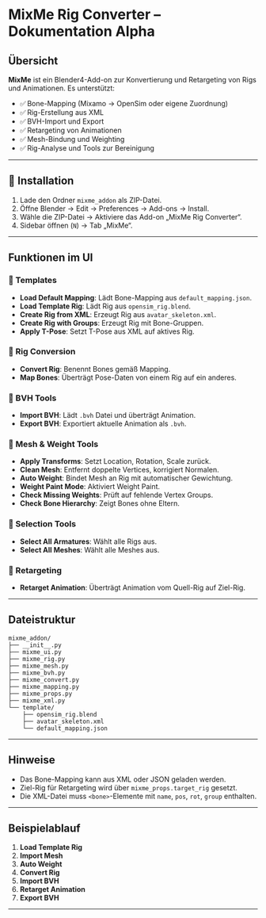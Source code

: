 # MixMe Rig Converter – Dokumentation Alpha

## Übersicht

**MixMe** ist ein Blender4-Add-on zur Konvertierung und Retargeting von Rigs und Animationen. Es unterstützt:

- ✅ Bone-Mapping (Mixamo → OpenSim oder eigene Zuordnung)
- ✅ Rig-Erstellung aus XML
- ✅ BVH-Import und Export
- ✅ Retargeting von Animationen
- ✅ Mesh-Bindung und Weighting
- ✅ Rig-Analyse und Tools zur Bereinigung

---

## 🔧 Installation

1. Lade den Ordner `mixme_addon` als ZIP-Datei.
2. Öffne Blender → Edit → Preferences → Add-ons → Install.
3. Wähle die ZIP-Datei → Aktiviere das Add-on „MixMe Rig Converter“.
4. Sidebar öffnen (`N`) → Tab „MixMe“.

---

## Funktionen im UI

### 🔹 Templates

- **Load Default Mapping**: Lädt Bone-Mapping aus `default_mapping.json`.
- **Load Template Rig**: Lädt Rig aus `opensim_rig.blend`.
- **Create Rig from XML**: Erzeugt Rig aus `avatar_skeleton.xml`.
- **Create Rig with Groups**: Erzeugt Rig mit Bone-Gruppen.
- **Apply T-Pose**: Setzt T-Pose aus XML auf aktives Rig.

### 🔹 Rig Conversion

- **Convert Rig**: Benennt Bones gemäß Mapping.
- **Map Bones**: Überträgt Pose-Daten von einem Rig auf ein anderes.

### 🔹 BVH Tools

- **Import BVH**: Lädt `.bvh` Datei und überträgt Animation.
- **Export BVH**: Exportiert aktuelle Animation als `.bvh`.

### 🔹 Mesh & Weight Tools

- **Apply Transforms**: Setzt Location, Rotation, Scale zurück.
- **Clean Mesh**: Entfernt doppelte Vertices, korrigiert Normalen.
- **Auto Weight**: Bindet Mesh an Rig mit automatischer Gewichtung.
- **Weight Paint Mode**: Aktiviert Weight Paint.
- **Check Missing Weights**: Prüft auf fehlende Vertex Groups.
- **Check Bone Hierarchy**: Zeigt Bones ohne Eltern.

### 🔹 Selection Tools

- **Select All Armatures**: Wählt alle Rigs aus.
- **Select All Meshes**: Wählt alle Meshes aus.

### 🔹 Retargeting

- **Retarget Animation**: Überträgt Animation vom Quell-Rig auf Ziel-Rig.

---

## Dateistruktur

```
mixme_addon/
├── __init__.py
├── mixme_ui.py
├── mixme_rig.py
├── mixme_mesh.py
├── mixme_bvh.py
├── mixme_convert.py
├── mixme_mapping.py
├── mixme_props.py
├── mixme_xml.py
└── template/
    ├── opensim_rig.blend
    ├── avatar_skeleton.xml
    └── default_mapping.json
```

---

## Hinweise

- Das Bone-Mapping kann aus XML oder JSON geladen werden.
- Ziel-Rig für Retargeting wird über `mixme_props.target_rig` gesetzt.
- Die XML-Datei muss `<bone>`-Elemente mit `name`, `pos`, `rot`, `group` enthalten.

---

## Beispielablauf

1. **Load Template Rig**
2. **Import Mesh**
3. **Auto Weight**
4. **Convert Rig**
5. **Import BVH**
6. **Retarget Animation**
7. **Export BVH**

---
